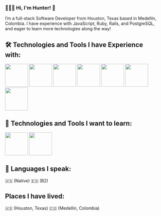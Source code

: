 ### 👨🏻‍💻 Hi, I'm Hunter! 👋

I’m a full-stack Software Developer from Houston, Texas based in Medellín, Colombia. I have experience with JavaScript, Ruby, Rails, and PostgreSQL, and eager to learn more technologies along the way! 

## 🛠️ Technologies and Tools I have Experience with:
<div>
  <img src="https://cdn.jsdelivr.net/gh/devicons/devicon/icons/javascript/javascript-original.svg" height="75" width="75" />
  <img src="https://cdn.jsdelivr.net/gh/devicons/devicon/icons/jest/jest-plain.svg" height="75" width="75" />
  <img src="https://cdn.jsdelivr.net/gh/devicons/devicon/icons/ruby/ruby-original.svg" height="75" width="75" />
  <img src="https://cdn.jsdelivr.net/gh/devicons/devicon/icons/rails/rails-plain.svg" height="75" width="75" />
  <img src="https://cdn.jsdelivr.net/gh/devicons/devicon/icons/tailwindcss/tailwindcss-plain.svg" height="75" width="75" />
  <img src="https://cdn.jsdelivr.net/gh/devicons/devicon/icons/css3/css3-original.svg" height="75" width="75" />
  <img src="https://cdn.jsdelivr.net/gh/devicons/devicon/icons/html5/html5-original.svg" height="75" width="75" />
</div?>

## 🌱 Technologies and Tools I want to learn:
  <img src="https://cdn.jsdelivr.net/gh/devicons/devicon/icons/typescript/typescript-original.svg" height="75" width="75" />
  <img src="https://cdn.jsdelivr.net/gh/devicons/devicon/icons/react/react-original.svg" height="75" width="75" />


## 🦜 Languages I speak:
🇺🇸 (Native)
🇪🇸 (B2)

## Places I have lived:
🇺🇸 (Houston, Texas)
🇨🇴 (Medellín, Colombia)
